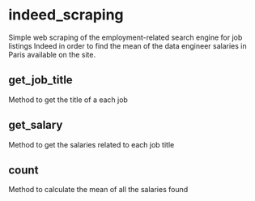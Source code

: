 # indeed_scraping

Simple web scraping of the employment-related search engine for job listings Indeed in order to find the mean of the data engineer salaries in Paris available on the site.

## get_job_title

Method to get the title of a each job

## get_salary

Method to get the salaries related to each job title

## count

Method to calculate the mean of all the salaries found
